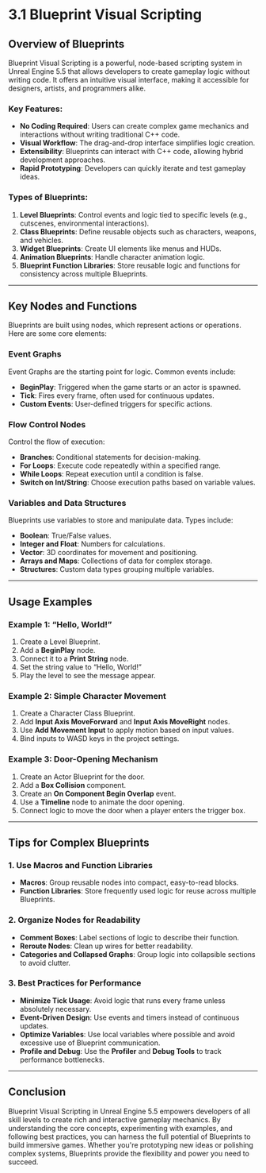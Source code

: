 # 3.1 Blueprint Visual Scripting

## Overview of Blueprints
Blueprint Visual Scripting is a powerful, node-based scripting system in Unreal Engine 5.5 that allows developers to create gameplay logic without writing code. It offers an intuitive visual interface, making it accessible for designers, artists, and programmers alike.

### Key Features:
- **No Coding Required**: Users can create complex game mechanics and interactions without writing traditional C++ code.
- **Visual Workflow**: The drag-and-drop interface simplifies logic creation.
- **Extensibility**: Blueprints can interact with C++ code, allowing hybrid development approaches.
- **Rapid Prototyping**: Developers can quickly iterate and test gameplay ideas.

### Types of Blueprints:
1. **Level Blueprints**: Control events and logic tied to specific levels (e.g., cutscenes, environmental interactions).
2. **Class Blueprints**: Define reusable objects such as characters, weapons, and vehicles.
3. **Widget Blueprints**: Create UI elements like menus and HUDs.
4. **Animation Blueprints**: Handle character animation logic.
5. **Blueprint Function Libraries**: Store reusable logic and functions for consistency across multiple Blueprints.

---

## Key Nodes and Functions
Blueprints are built using nodes, which represent actions or operations. Here are some core elements:

### Event Graphs
Event Graphs are the starting point for logic. Common events include:
- **BeginPlay**: Triggered when the game starts or an actor is spawned.
- **Tick**: Fires every frame, often used for continuous updates.
- **Custom Events**: User-defined triggers for specific actions.

### Flow Control Nodes
Control the flow of execution:
- **Branches**: Conditional statements for decision-making.
- **For Loops**: Execute code repeatedly within a specified range.
- **While Loops**: Repeat execution until a condition is false.
- **Switch on Int/String**: Choose execution paths based on variable values.

### Variables and Data Structures
Blueprints use variables to store and manipulate data. Types include:
- **Boolean**: True/False values.
- **Integer and Float**: Numbers for calculations.
- **Vector**: 3D coordinates for movement and positioning.
- **Arrays and Maps**: Collections of data for complex storage.
- **Structures**: Custom data types grouping multiple variables.

---

## Usage Examples

### Example 1: “Hello, World!”
1. Create a Level Blueprint.
2. Add a **BeginPlay** node.
3. Connect it to a **Print String** node.
4. Set the string value to “Hello, World!”
5. Play the level to see the message appear.

### Example 2: Simple Character Movement
1. Create a Character Class Blueprint.
2. Add **Input Axis MoveForward** and **Input Axis MoveRight** nodes.
3. Use **Add Movement Input** to apply motion based on input values.
4. Bind inputs to WASD keys in the project settings.

### Example 3: Door-Opening Mechanism
1. Create an Actor Blueprint for the door.
2. Add a **Box Collision** component.
3. Create an **On Component Begin Overlap** event.
4. Use a **Timeline** node to animate the door opening.
5. Connect logic to move the door when a player enters the trigger box.

---

## Tips for Complex Blueprints

### 1. Use Macros and Function Libraries
- **Macros**: Group reusable nodes into compact, easy-to-read blocks.
- **Function Libraries**: Store frequently used logic for reuse across multiple Blueprints.

### 2. Organize Nodes for Readability
- **Comment Boxes**: Label sections of logic to describe their function.
- **Reroute Nodes**: Clean up wires for better readability.
- **Categories and Collapsed Graphs**: Group logic into collapsible sections to avoid clutter.

### 3. Best Practices for Performance
- **Minimize Tick Usage**: Avoid logic that runs every frame unless absolutely necessary.
- **Event-Driven Design**: Use events and timers instead of continuous updates.
- **Optimize Variables**: Use local variables where possible and avoid excessive use of Blueprint communication.
- **Profile and Debug**: Use the **Profiler** and **Debug Tools** to track performance bottlenecks.

---

## Conclusion
Blueprint Visual Scripting in Unreal Engine 5.5 empowers developers of all skill levels to create rich and interactive gameplay mechanics. By understanding the core concepts, experimenting with examples, and following best practices, you can harness the full potential of Blueprints to build immersive games. Whether you're prototyping new ideas or polishing complex systems, Blueprints provide the flexibility and power you need to succeed.

